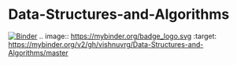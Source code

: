 # Data-Structures-and-Algorithms
[![Binder](https://mybinder.org/badge_logo.svg)](https://mybinder.org/v2/gh/vishnuvrg/Data-Structures-and-Algorithms/master)
.. image:: https://mybinder.org/badge_logo.svg
 :target: https://mybinder.org/v2/gh/vishnuvrg/Data-Structures-and-Algorithms/master

